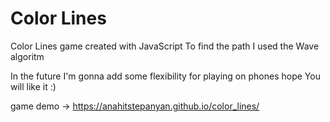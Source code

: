 # Color Lines

Color Lines game created with JavaScript
To find the path I used the Wave algoritm

In the future I'm gonna add some flexibility for playing on phones
hope You will like it :)

game demo -> https://anahitstepanyan.github.io/color_lines/
